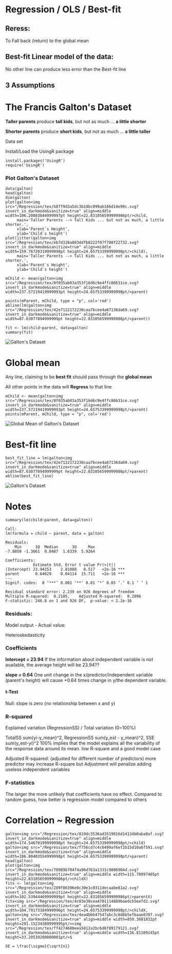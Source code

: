 # Regression / OLS / Best-fit

## Reress: 
To Fall back (return) to the global mean

## Best-fit Linear model of the data: 
No other line can produce less error than the Best-fit line

## 3 Assumptions
 
# The Francis Galton's Dataset
__Taller parents__ produce __tall kids__, but not as much ... **a little shorter**

__Shorter parents__ produce __short kids__, but not as much ... **a little taller**

Data set

Install/Load the UsingR package
```{R}
install.packages('UsingR')
require('UsingR')
```

### Plot Galton's Dataset
```{R}
data(galton)
head(galton)
dim(galton)
plot(galton<img src="/Regression/tex/b87f9d3a5dc3b14bc099ab166d14e99c.svg?invert_in_darkmode&sanitize=true" align=middle width=106.20883844999997pt height=22.831056599999986pt/>child,
     main='Taller Parents --> Tall Kids ... but not as much, a little shorter.',
     xlab='Parent`s Height',
     ylab='Child`s height')
plot(jitter(galton<img src="/Regression/tex/eb7d328a803ddfb8222f07f780f22732.svg?invert_in_darkmode&sanitize=true" align=middle width=159.76720319999998pt height=24.65753399999998pt/>child), 
     main='Taller Parents --> Tall Kids ... but not as much, a little shorter.',
     xlab='Parent`s Height',
     ylab='Child`s height')
```

```{R}
mChild <- mean(galton<img src="/Regression/tex/0f035ab03a353f16d6c9e4ffc86631ce.svg?invert_in_darkmode&sanitize=true" align=middle width=237.57219419999993pt height=24.65753399999998pt/>parent)

points(mParent, mChild, type = "p", col='red')
abline(lm(galton<img src="/Regression/tex/42e7122172230caa76cee4a67136da69.svg?invert_in_darkmode&sanitize=true" align=middle width=87.63077894999999pt height=22.831056599999986pt/>parent))

fit <- lm(child~parent, data=galton)
summary(fit) 

```
![Galton's Dataset](https://github.com/DrUzair/MLSD/blob/master/Regression/images/Galton_Dataset.png)

# Global mean

Any line, claiming to be **best fit** should pass through the **global mean**

All other points in the data will **Regress** to that line

```{R}
mChild <- mean(galton<img src="/Regression/tex/0f035ab03a353f16d6c9e4ffc86631ce.svg?invert_in_darkmode&sanitize=true" align=middle width=237.57219419999993pt height=24.65753399999998pt/>parent)
points(mParent, mChild, type = "p", col='red')
```
![Global Mean of Galton's Dataset](https://github.com/DrUzair/MLSD/blob/master/Regression/images/Galton_Dataset_Mean.png)
# Best-fit line

```{R}
best_fit_line = lm(galton<img src="/Regression/tex/42e7122172230caa76cee4a67136da69.svg?invert_in_darkmode&sanitize=true" align=middle width=87.63077894999999pt height=22.831056599999986pt/>parent)
abline(best_fit_line)
```
![Galton's Dataset](https://github.com/DrUzair/MLSD/blob/master/Regression/images/Galton_Dataset_lm.png)

# Notes
```{R}
summary(lm(child~parent, data=galton))

Call:
lm(formula = child ~ parent, data = galton)

Residuals:
    Min      1Q  Median      3Q     Max 
-7.8050 -1.3661  0.0487  1.6339  5.9264 

Coefficients:
            Estimate Std. Error t value Pr(>|t|)    
(Intercept) 23.94153    2.81088   8.517   <2e-16 ***
parent       0.64629    0.04114  15.711   <2e-16 ***
---
Signif. codes:  0 ‘***’ 0.001 ‘**’ 0.01 ‘*’ 0.05 ‘.’ 0.1 ‘ ’ 1

Residual standard error: 2.239 on 926 degrees of freedom
Multiple R-squared:  0.2105,	Adjusted R-squared:  0.2096 
F-statistic: 246.8 on 1 and 926 DF,  p-value: < 2.2e-16
```
### Residuals:
Model output - Actual value:

Heteroskedasticity

### Coefficients

**Intercept = 23.94**
If the information about independent variable is not available, the average height will be 23.94??

**slope = 0.64**
One unit change in the x/predictor/independent variable (parent's height) will cause +0.64 times change in y/the dependent variable. 

#### t-Test
Null: slope is zero (no relationship between x and y)

### R-squared 
Explained variation (RegressionSS) / Total variation (0~100%) 

TotalSS sum(yi-y_mean)^2, RegressionSS sum(y_est - y_mean)^2, SSE sum(y_est-yi)^2
100% implies that the model explains all the variability of the response data around its mean.
low R-square and a good model case

Adjusted R-squared: (adjusted for different number of predictors)
more predictor may increase R-square but Adjustment will penalize adding useless independent variables

### F-statistics
The larger the more unlikely that coefficients have no effect. 
Compared to random guess, how better is regression model compared to others

##

# Correlation ~ Regression
```{R}
galton<img src="/Regression/tex/810dc3536ad3519016d14134b0aba0af.svg?invert_in_darkmode&sanitize=true" align=middle width=174.54670199999998pt height=24.65753399999998pt/>child)
galton<img src="/Regression/tex/f756cd7c4c6499af6ef2b15d10a6f591.svg?invert_in_darkmode&sanitize=true" align=middle width=186.80403554999998pt height=24.65753399999998pt/>parent)
head(galton)
plot(galton<img src="/Regression/tex/78989b704f4a96d763a1331c9806904d.svg?invert_in_darkmode&sanitize=true" align=middle width=115.70997405pt height=22.831056599999986pt/>childX)
fitx <- lm(galton<img src="/Regression/tex/289f86396e0c30e1c0311decaabe81a2.svg?invert_in_darkmode&sanitize=true" align=middle width=102.53944469999999pt height=22.831056599999986pt/>parentX)
fitx<img src="/Regression/tex/4c03e38cea4701114889baedcb5eefd2.svg?invert_in_darkmode&sanitize=true" align=middle width=184.79173184999996pt height=24.65753399999998pt/>childX, galton<img src="/Regression/tex/4ea4bbb47547abc3c8d8b5efbaae0397.svg?invert_in_darkmode&sanitize=true" align=middle width=850.3681032pt height=291.15234389999995pt/><img src="/Regression/tex/ff4274680eea5812a2bc6d6f89179121.svg?invert_in_darkmode&sanitize=true" align=middle width=136.81109145pt height=33.20539200000001pt/>$
```

```{math}
SE = \frac{\sigma}{\sqrt{n}}
```
